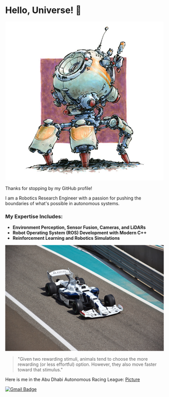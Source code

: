 <!--# Hi there, I'm Ali Falah 👋

Thanks for stopping by my GitHub profile!

Please refer to my main profile [here](https://github.com/Ali-Falah-Humda).

Looking forward to connecting with you there!

!![robot](!_.jpg)


**falireza/falireza** is a ✨ _special_ ✨ repository because its `README.md` (this file) appears on your GitHub profile.

Here are some ideas to get you started:

- 🔭 I’m currently working on ...
- 🌱 I’m currently learning ...
- 👯 I’m looking to collaborate on ...
- 🤔 I’m looking for help with ...
- 💬 Ask me about ...
- 📫 How to reach me: ...
- 😄 Pronouns: ...
- ⚡ Fun fact: ...
-->

# Hello, Universe! 🌌

![robot](!_.jpg)

Thanks for stopping by my GitHub profile!

<p align='left'>
I am a Robotics Research Engineer with a passion for pushing the boundaries of what's possible in autonomous systems.
</p>

### My Expertise Includes:
- **Environment Perception, Sensor Fusion, Cameras, and LiDARs**  
- **Robot Operating System (ROS) Development with Modern C++**  
- **Reinforcement Learning and Robotics Simulations**


![A2RL](car2.jpg)

> "Given two rewarding stimuli, animals tend to choose the more rewarding (or less effortful) option. However, they also move faster toward that stimulus."

Here is me in the Abu Dhabi Autonomous Racing League: [Picture](withcar.jpg)


[![Gmail Badge](https://img.shields.io/badge/Gmail-313131?style=for-the-badge&logo=gmail&logoColor=red)](mailto:al.r.falah@gmail.com)

<!--
![Your Picture](DSC097652.jpg)


```python
def main():
    name = "[Your Name]"
    location = "[Your Location]"
    favorite_editor = "[Your Favorite Editor]"

    print(f"\nName: {name}")
    print(f"Living in: {location}")
    print(f"Favourite editor: {favorite_editor}\n")

if __name__ == "__main__":
    main()
